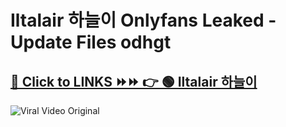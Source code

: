 
 # Iltalair 하늘이 Onlyfans Leaked - Update Files odhgt

## <h2><a href="https://clipsfans.com/Iltalair_하늘이&ref=git">🔗 Click to LINKS ⏩⏩ 👉 🟢 Iltalair 하늘이 </a></h2>

<a href="https://clipsfans.com/Iltalair_하늘이&ref=git" rel="nofollow" data-target="animated-image.originalLink"><img src="https://i.ibb.co.com/xMMVF88/686577567.gif" alt="Viral Video Original" style="max-width: 100%; display: inline-block;" data-target="animated-image.originalImage"></a>

